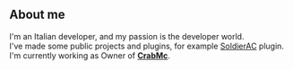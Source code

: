 About me
---
I'm an Italian developer, and my passion is the developer world.<br>
I've made some public projects and plugins, for example [SoldierAC](https://github.com/filyx0/SoldierAC) plugin.<br>
I'm currently working as Owner of **[CrabMc](https://crabmc.it/)**.
